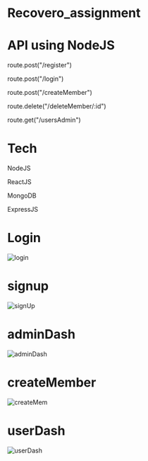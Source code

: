 # Recovero_assignment
# API using NodeJS
route.post("/register")

route.post("/login")

route.post("/createMember")

route.delete("/deleteMember/:id")

route.get("/usersAdmin")

# Tech
NodeJS

ReactJS

MongoDB

ExpressJS

# Login
![login](https://user-images.githubusercontent.com/106576949/210551470-8688b0c7-e975-4497-99a3-0e20f702afcc.png)

# signup
![signUp](https://user-images.githubusercontent.com/106576949/210551556-7454ffb8-d8ab-4224-952c-2591ad822ca0.png)

# adminDash
![adminDash](https://user-images.githubusercontent.com/106576949/210551600-b030ff47-a2b3-4e2f-8d5f-3fe3bf46f56b.png)

# createMember
![createMem](https://user-images.githubusercontent.com/106576949/210551673-9d9dc0d8-f4af-4ddc-9717-9bdf49de7d2c.png)

# userDash
![userDash](https://user-images.githubusercontent.com/106576949/210551736-374eb3b2-25d4-4701-b5d8-693541731c57.png)

